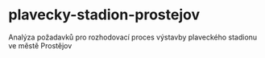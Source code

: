 # plavecky-stadion-prostejov
Analýza požadavků pro rozhodovací proces výstavby plaveckého stadionu ve městě Prostějov

